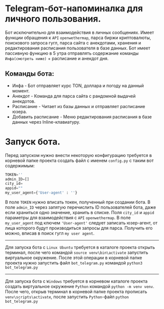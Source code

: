 # Telegram-бот-напоминалка для личного пользования.
Бот исключительно для взаимодействия в личных сообщениях. Имеет функции обращения к `API` `openwethermap`, парса биржи криптовалюты, поискового запроса гугл, парса сайта с анекдотами, хранения и редактирования расписания пользователя в базе данных. Бот имеет пассивную функцию в 5 утра отправлять содержание команды `Инфа(смотреть ниже)` + расписание и анекдот дня.
## Команды бота:
+ Инфа - Бот отправляет курс TON, доллара и погоду на данный момент.
+ Анекдот - Команда для парса сайта с рандомной выдачей анекдотов.
+ Расписание - Читает из базы данных и отправляет расписание юзера.
+ Добавить расписание - Меню редактирования расписания в базе данных через Inline-клавиатуру.
# Запуск бота.
Перед запуском нужно внести некоторую конфигурацию
требуется в корневой папке проекта создать файл с именем `config.py` с таким вот содержимым:
```Python
TOKEN=''
admin_ID=[]
city_id= 
appid=""
my_user_agent={'User-agent' : ''}
```
В поле `TOKEN` нужно вписать токен, полученный при создании бота. В поле `admin_ID` через запятую перечислить ID пользователей бота, даже если храниться одно значение, хранить в списке. Поля `city_id` и `appid` параметры для взаимодействия с `API` `openwethermap`. В поле `my_user_agent` под ключем `'User-agent'` следует записать юзер-агент, от лица которого будут производиться запросы для парса. Получить его можно, вписав в поиск гугл `my user agent`.
 
___


Для запуска бота с `Linux Ubuntu` требуется в каталоге проекта открыть терминал, после чего командой `source venv\bin\activate` запустить виртуальное окружение. После этой операции в корневой папке проекта нужно запустить файл `bot_telegram.py` командой `python3 bot_telegram.py`
___

Для запуска бота с `Windows` требуется в корневом каталоге проекта создать виртуальное окружение `Python` командой `python -m venv venv`. После чего, открыв терминал в корневой папке проекта прописать `venv\scripts\activate`, после запустить `Python`-файл `python bot_telegram.py `